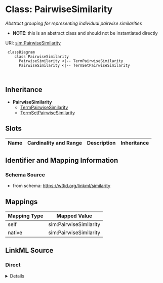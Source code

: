 # Class: PairwiseSimilarity
_Abstract grouping for representing individual pairwise similarities_



* __NOTE__: this is an abstract class and should not be instantiated directly


URI: [sim:PairwiseSimilarity](https://w3id.org/linkml/similarity/PairwiseSimilarity)


```{mermaid}
 classDiagram
    class PairwiseSimilarity
      PairwiseSimilarity <|-- TermPairwiseSimilarity
      PairwiseSimilarity <|-- TermSetPairwiseSimilarity
      
      
```




## Inheritance
* **PairwiseSimilarity**
    * [TermPairwiseSimilarity](TermPairwiseSimilarity.md)
    * [TermSetPairwiseSimilarity](TermSetPairwiseSimilarity.md)



## Slots

| Name | Cardinality and Range | Description | Inheritance |
| ---  | --- | --- | --- |






## Identifier and Mapping Information







### Schema Source


* from schema: https://w3id.org/linkml/similarity





## Mappings

| Mapping Type | Mapped Value |
| ---  | ---  |
| self | sim:PairwiseSimilarity |
| native | sim:PairwiseSimilarity |


## LinkML Source

<!-- TODO: investigate https://stackoverflow.com/questions/37606292/how-to-create-tabbed-code-blocks-in-mkdocs-or-sphinx -->

### Direct

<details>
```yaml
name: PairwiseSimilarity
description: Abstract grouping for representing individual pairwise similarities
from_schema: https://w3id.org/linkml/similarity
rank: 1000
abstract: true

```
</details>

### Induced

<details>
```yaml
name: PairwiseSimilarity
description: Abstract grouping for representing individual pairwise similarities
from_schema: https://w3id.org/linkml/similarity
rank: 1000
abstract: true

```
</details>